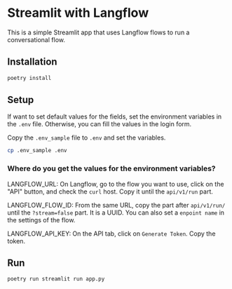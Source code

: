 # Streamlit with Langflow

This is a simple Streamlit app that uses Langflow flows to run a conversational flow.

## Installation

```bash
poetry install
```

## Setup

If want to set default values for the fields, set the environment variables in the `.env` file. Otherwise, you can fill the values in the login form.

Copy the `.env_sample` file to `.env` and set the variables.

```bash
cp .env_sample .env
```

### Where do you get the values for the environment variables?

LANGFLOW_URL: On Langflow, go to the flow you want to use, click on the "API" button, and check the `curl` host. Copy it until the `api/v1/run` part.

LANGFLOW_FLOW_ID: From the same URL, copy the part after `api/v1/run/` until the `?stream=false` part. It is a UUID. You can also set a `enpoint name` in the settings of the flow.

LANGFLOW_API_KEY: On the API tab,  click on `Generate Token`. Copy the token.

## Run

```bash
poetry run streamlit run app.py
```


